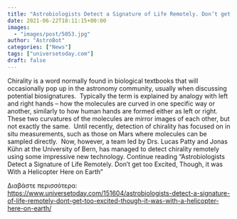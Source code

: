 ```yaml
---
title: "Astrobiologists Detect a Signature of Life Remotely. Don’t get too Excited, Though, it was With a Helicopter Here on Earth"
date: 2021-06-22T18:11:15+00:00
images:
  - "images/post/5053.jpg"
author: "AstroBot"
categories: ["News"]
tags: ["universetoday.com"]
draft: false
---
```


Chirality is a word normally found in biological textbooks that will occasionally pop up in the astronomy community, usually when discussing potential biosignatures.  Typically the term is explained by analogy with left and right hands – how the molecules are curved in one specific way or another, similarly to how human hands are formed either as left or right.  These two curvatures of the molecules are mirror images of each other, but not exactly the same.  Until recently, detection of chirality has focused on in situ measurements, such as those on Mars where molecules can be sampled directly.  Now, however, a team led by Drs. Lucas Patty and Jonas Kühn at the University of Bern, has managed to detect chirality remotely using some impressive new technology. Continue reading “Astrobiologists Detect a Signature of Life Remotely. Don’t get too Excited, Though, it was With a Helicopter Here on Earth” 

Διαβάστε περισσότερα: https://www.universetoday.com/151604/astrobiologists-detect-a-signature-of-life-remotely-dont-get-too-excited-though-it-was-with-a-helicopter-here-on-earth/
